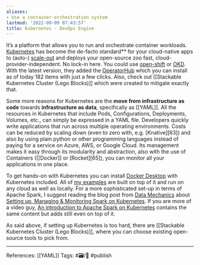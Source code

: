 ```yaml
---
aliases:
- Use a container-orchestration system
lastmod: '2022-09-09 07:43:57'
title: Kubernetes - DevOps Engine
---
```


It’s a platform that allows you to run and orchestrate container workloads. [Kubernetes](https://stackoverflow.blog/2020/05/29/why-kubernetes-getting-so-popular/) has become the de-facto standard** for your cloud-native apps to (auto-) [scale-out](https://stackoverflow.com/a/11715598/5246670) and deploys your open-source zoo fast, cloud-provider-independent. No lock-in here. You could use [open-shift](https://www.openshift.com) or [OKD](https://www.okd.io/). With the latest version, they added the <a href="https://operatorhub.io/">OperatorHub</a> which you can install as of today 182 items with just a few clicks. Also, check out [[Stackable Kubernetes Cluster (Lego Blocks)]] which were created to mitigate exactly that.

Some more reasons for Kubernetes are the **move from infrastructure as code** towards **infrastructure as data**, specifically as [[YAML]]. All the resources in Kubernetes that include Pods, Configurations, Deployments, Volumes, etc., can simply be expressed in a YAML file. Developers quickly write applications that run across multiple operating environments. Costs can be reduced by scaling down (even to zero with, e.g. [Knative][63]) and also by using plain python or other programming languages instead of paying for a service on Azure, AWS, or Google Cloud. Its management makes it easy through its modularity and abstraction, also with the use of Containers ([[Docker]] or [Rocket][65]), you can monitor all your applications in one place.

To get hands-on with Kubernetes you can install [Docker Desktop](https://www.docker.com/products/docker-desktop) with Kubernetes included. All of [my examples](http://code.sspaeti.com) are built on top of it and run on any cloud as well as locally. For a more sophisticated set-up in terms of Apache Spark, I suggest reading the blog post from [Data Mechanics](https://www.datamechanics.co/) about [Setting up, Managing & Monitoring Spark on Kubernetes](https://www.datamechanics.co/blog-post/setting-up-managing-monitoring-spark-on-kubernetes). If you are more of a video guy, [An introduction to Apache Spark on Kubernetes](https://youtu.be/qcvNZvFZIP4?t=31) contains the same content but adds still even on top of it.

As said above, if setting up Kubernetes is too hard, there are [[Stackable Kubernetes Cluster (Lego Blocks)]], where you can choose existing open-source tools to pick from.

---
References: [[YAML]]
Tags: #🗃/🌳 #publish